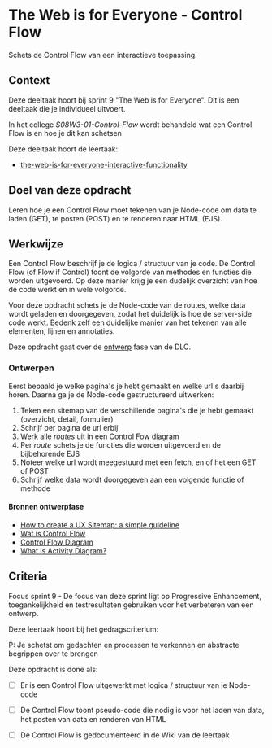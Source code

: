 
# The Web is for Everyone - Control Flow

Schets de Control Flow van een interactieve toepassing. 

## Context

Deze deeltaak hoort bij sprint 9 "The Web is for Everyone". Dit is een deeltaak die je individueel uitvoert.

In het college _S08W3-01-Control-Flow_ wordt behandeld wat een Control Flow is en hoe je dit kan schetsen

Deze deeltaak hoort de leertaak:
- [
the-web-is-for-everyone-interactive-functionality](https://github.com/fdnd-task/the-web-is-for-everyone-interactive-functionality) 



## Doel van deze opdracht

Leren hoe je een Control Flow moet tekenen van je Node-code om data te laden (GET), te posten (POST) en te renderen naar HTML (EJS).



## Werkwijze
Een Control Flow beschrijf je de logica / structuur van je code. De Control Flow (of Flow if Control) toont de volgorde van methodes en functies die worden uitgevoerd. Op deze manier krijg je een dudelijk overzicht van hoe de code werkt en in wele volgorde. 

Voor deze opdracht schets je de Node-code van de routes, welke data wordt geladen en doorgegeven, zodat het duidelijk is hoe de server-side code werkt. Bedenk zelf een duidelijke manier van het tekenen van alle elementen, lijnen en annotaties.

Deze opdracht gaat over de [ontwerp](#ontwerpen) fase van de DLC.

### Ontwerpen
Eerst bepaald je welke pagina's je hebt gemaakt en welke url's daarbij horen. Daarna ga je de Node-code gestructureerd uitwerken:

1. Teken een sitemap van de verschillende pagina's die je hebt gemaakt (overzicht, detail, formulier)
2. Schrijf per pagina de url erbij
3. Werk alle _routes_ uit in een Control Fow diagram
4. Per _route_ schets je de functies die worden uitgevoerd en de bijbehorende EJS
5. Noteer welke url wordt meegestuurd met een fetch, en of het een GET of POST 
6. Schrijf welke data wordt doorgegeven aan een volgende functie of methode


#### Bronnen ontwerpfase

- [How to create a UX Sitemap: a simple guideline](https://uxdesign.cc/how-to-create-a-ux-sitemap-a-simple-guideline-8786c16f85c1)
- [Wat is Control Flow](https://en.wikipedia.org/wiki/Control_flow)
- [Control Flow Diagram](https://en.wikipedia.org/wiki/Control-flow_diagram)
- [What is Activity Diagram?](https://www.visual-paradigm.com/guide/uml-unified-modeling-language/what-is-activity-diagram/)



## Criteria

Focus sprint 9 - De focus van deze sprint ligt op Progressive Enhancement, toegankelijkheid en testresultaten gebruiken voor het verbeteren van een ontwerp.

Deze leertaak hoort bij het gedragscriterium:

P: Je schetst om gedachten en processen te verkennen en abstracte begrippen over te brengen

Deze opdracht is done als:

- [ ] Er is een Control Flow uitgewerkt met logica / structuur van je Node-code
- [ ] De Control Flow toont pseudo-code die nodig is voor het laden van data, het posten van data en renderen van HTML
- [ ] De Control Flow is gedocumenteerd in de Wiki van de leertaak



